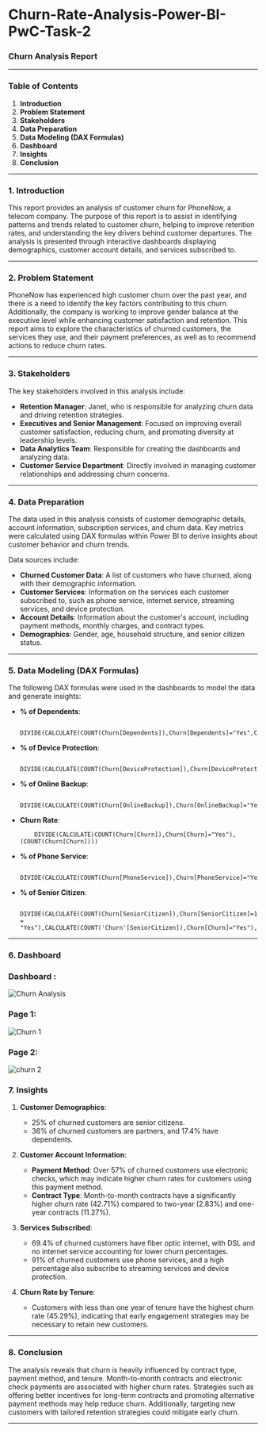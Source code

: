 # Churn-Rate-Analysis-Power-BI-PwC-Task-2

### **Churn Analysis Report**

---

### **Table of Contents**
1. **Introduction**
2. **Problem Statement**
3. **Stakeholders**
4. **Data Preparation**
5. **Data Modeling (DAX Formulas)**
6. **Dashboard**
7. **Insights**
8. **Conclusion**

---

### **1. Introduction**
This report provides an analysis of customer churn for PhoneNow, a telecom company. The purpose of this report is to assist in identifying patterns and trends related to customer churn, helping to improve retention rates, and understanding the key drivers behind customer departures. The analysis is presented through interactive dashboards displaying demographics, customer account details, and services subscribed to.

---

### **2. Problem Statement**
PhoneNow has experienced high customer churn over the past year, and there is a need to identify the key factors contributing to this churn. Additionally, the company is working to improve gender balance at the executive level while enhancing customer satisfaction and retention. This report aims to explore the characteristics of churned customers, the services they use, and their payment preferences, as well as to recommend actions to reduce churn rates.

---

### **3. Stakeholders**
The key stakeholders involved in this analysis include:
- **Retention Manager**: Janet, who is responsible for analyzing churn data and driving retention strategies.
- **Executives and Senior Management**: Focused on improving overall customer satisfaction, reducing churn, and promoting diversity at leadership levels.
- **Data Analytics Team**: Responsible for creating the dashboards and analyzing data.
- **Customer Service Department**: Directly involved in managing customer relationships and addressing churn concerns.

---

### **4. Data Preparation**
The data used in this analysis consists of customer demographic details, account information, subscription services, and churn data. Key metrics were calculated using DAX formulas within Power BI to derive insights about customer behavior and churn trends.

Data sources include:
- **Churned Customer Data**: A list of customers who have churned, along with their demographic information.
- **Customer Services**: Information on the services each customer subscribed to, such as phone service, internet service, streaming services, and device protection.
- **Account Details**: Information about the customer's account, including payment methods, monthly charges, and contract types.
- **Demographics**: Gender, age, household structure, and senior citizen status.

---

### **5. Data Modeling (DAX Formulas)**

The following DAX formulas were used in the dashboards to model the data and generate insights:

- **% of Dependents**:
  
          DIVIDE(CALCULATE(COUNT(Churn[Dependents]),Churn[Dependents]="Yes",Churn[Churn]="Yes"),CALCULATE(COUNT(Churn[Dependents]),Churn[Churn]="Yes"),0)
  
- **% of Device Protection**:  

           DIVIDE(CALCULATE(COUNT(Churn[DeviceProtection]),Churn[DeviceProtection]="Yes",Churn[Churn]="Yes"),CALCULATE(COUNT(Churn[DeviceProtection]),Churn[Churn]="Yes"),0)
  
- **% of Online Backup**:  

           DIVIDE(CALCULATE(COUNT(Churn[OnlineBackup]),Churn[OnlineBackup]="Yes",Churn[Churn]="Yes"),CALCULATE(COUNT(Churn[OnlineBackup]),Churn[Churn]="Yes"),0)

- **Churn Rate**:  

          DIVIDE(CALCULATE(COUNT(Churn[Churn]),Churn[Churn]="Yes"),(COUNT(Churn[Churn])))

- **% of Phone Service**:  

           DIVIDE(CALCULATE(COUNT(Churn[PhoneService]),Churn[PhoneService]="Yes",Churn[Churn]="Yes"),CALCULATE(COUNT(Churn[PhoneService]),Churn[Churn]="Yes"),0)

- **% of Senior Citizen**:  

           DIVIDE(CALCULATE(COUNT(Churn[SeniorCitizen]),Churn[SeniorCitizen]=1,'Churn'[Churn] = "Yes"),CALCULATE(COUNT('Churn'[SeniorCitizen]),Churn[Churn]="Yes"),0)

---

### **6. Dashboard** ### 

   ### Dashboard :     
    
   ![Churn Analysis](https://github.com/user-attachments/assets/939f453a-d7b4-49ea-aaa5-1b394dd712d4)

   ### Page 1: 
   
   ![Churn 1](https://github.com/user-attachments/assets/4e9f49e9-a5c7-494e-ad2e-316bc8e974d5)
   
   ### Page 2: 
   
   ![churn 2](https://github.com/user-attachments/assets/6bca6dee-b3eb-4321-bfbf-a58eca5accaa)

### **7. Insights**

1. **Customer Demographics**:
   - 25% of churned customers are senior citizens.
   - 36% of churned customers are partners, and 17.4% have dependents.

2. **Customer Account Information**:
   - **Payment Method**: Over 57% of churned customers use electronic checks, which may indicate higher churn rates for customers using this payment method.
   - **Contract Type**: Month-to-month contracts have a significantly higher churn rate (42.71%) compared to two-year (2.83%) and one-year contracts (11.27%).

3. **Services Subscribed**:
   - 69.4% of churned customers have fiber optic internet, with DSL and no internet service accounting for lower churn percentages.
   - 91% of churned customers use phone services, and a high percentage also subscribe to streaming services and device protection.

4. **Churn Rate by Tenure**:
   - Customers with less than one year of tenure have the highest churn rate (45.29%), indicating that early engagement strategies may be necessary to retain new customers.

---

### **8. Conclusion**
The analysis reveals that churn is heavily influenced by contract type, payment method, and tenure. Month-to-month contracts and electronic check payments are associated with higher churn rates. Strategies such as offering better incentives for long-term contracts and promoting alternative payment methods may help reduce churn. Additionally, targeting new customers with tailored retention strategies could mitigate early churn.

---
